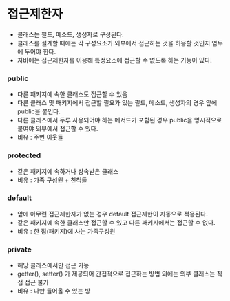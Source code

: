# 접근제한자

- 클래스는 필드, 메소드, 생성자로 구성된다.
- 클래스를 설계할 때에는 각 구성요소가 외부에서 접근하는 것을 허용할 것인지 염두에 두어야 한다.
- 자바에는 접근제한자를 이용해 특정요소에 접근할 수 없도록 하는 기능이 있다.

### public 
- 다른 패키지에 속한 클래스도 접근할 수 있음
- 다른 클래스 및 패키지에서 접근할 필요가 있는 필드, 메소드, 생성자의 경우 앞에 public을 붙인다.
- 다른 클래스에서 두루 사용되어야 하는 메서드가 포함된 경우 public을 명시적으로 붙여야 외부에서 접근할 수 있다.
- 비유 : 주변 이웃들

### protected 
- 같은 패키지에 속하거나 상속받은 클래스
- 비유 : 가족 구성원 + 친척들

### default
- 앞에 아무런 접근제한자가 없는 경우 default 접근제한이 자동으로 적용된다.
- 같은 패키지에 속한 클래스만 접근할 수 있고 다른 패키지에서는 접근할 수 없다.
- 비유 : 한 집(패키지)에 사는 가족구성원

### private
- 해당 클래스에서만 접근 가능
- getter(), setter() 가 제공되어 간접적으로 접근하는 방법 외에는 외부 클래스는 직접 접근 불가
- 비유 : 나만 들어올 수 있는 방

